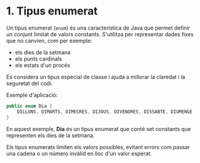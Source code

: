 # 1. Tipus enumerat

Un tipus enumerat (`enum`) és una característica de Java que permet definir un conjunt limitat de valors constants. S'utilitza per representar dades fixes que no canvien, com per exemple:

- els dies de la setmana
- els punts cardinals
- els estats d'un procés

Es considera un tipus especial de classe i ajuda a millorar la claredat i la seguretat del codi.

Exemple d'aplicació:

```java
public enum Dia {
    DILLUNS, DIMARTS, DIMECRES, DIJOUS, DIVENDRES, DISSABTE, DIUMENGE
}
```

En aquest exemple, **Dia** és un tipus enumerat que conté set constants que representen els dies de la setmana.

Els tipus enumerats limiten els valors possibles, evitant errors com passar una cadena o un número invàlid en lloc d'un valor esperat.
